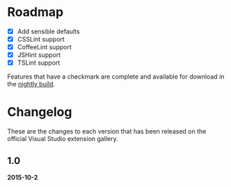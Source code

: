 # Roadmap

- [x] Add sensible defaults
- [x] CSSLint support
- [x] CoffeeLint support
- [x] JSHint support
- [x] TSLint support

Features that have a checkmark are complete and available for
download in the
[nightly build](http://vsixgallery.com/extension/36bf2130-106e-40f2-89ff-a2bdac6be879/).

# Changelog

These are the changes to each version that has been released
on the official Visual Studio extension gallery.

## 1.0

**2015-10-2**

